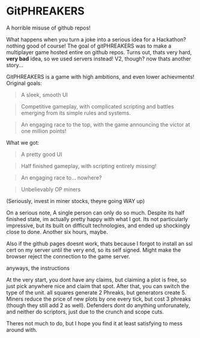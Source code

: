 # GitPHREAKERS
A horrible misuse of github repos!

What happens when you turn a joke into a serious idea for a Hackathon?
nothing good of course!
The goal of gitPHREAKERS was to make a multiplayer game hosted entire on github repos. Turns out, thats very hard, **very bad** idea, so we used servers instead! V2, though? now thats another story...

GitPHREAKERS is a game with high ambitions, and even lower achievments!
Original goals:
  >A sleek, smooth UI
  
  >Competitive gameplay, with complicated scripting and battles emerging from its simple rules and systems.
  
  >An engaging race to the top, with the game announcing the victor at one million points!

What we got:
  >A pretty good UI
  
  >Half finished gameplay, with scripting entirely missing!
  
  >An engaging race to... nowhere?
  
  >Unbelievably OP miners
  
(Seriously, invest in miner stocks, theyre going WAY up)


On a serious note, A single person can only do so much. Despite its half finished state, im actually pretty happy with what I got. Its not particularly impressive, but its built on difficult technologies, and ended up shockingly close to done. Another six hours, maybe.

Also if the github pages doesnt work, thats because I forgot to install an ssl cert on my server until the very end, so its self signed. Might make the browser reject the connection to the game server.

anyways, the instructions

At the very start, you dont have any claims, but claiming a plot is free, so just pick anywhere nice and claim that spot. After that, you can switch the type of the unit. all squares generate 2 Phreaks, but generators create 5. Miners reduce the price of new plots by one every tick, but cost 3 phreaks (though they still add 2 as well). Defenders dont do anything unforunately, and neither do scriptors, just due to the crunch and scope cuts. 

Theres not much to do, but I hope you find it at least satisfying to mess around with.
